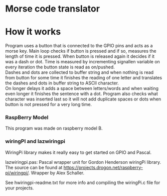 # Morse code translator

# How it works
Program uses a button that is connected to the GPIO pins and acts as a morse key.
Main loop checks if button is pressed and if so, measures the length of time it is pressed. When button is released again it decides if it was a dash or dot. Time is measured by incrementing signallen variable on every iteration the button state is read as on/pushed.  
Dashes and dots are collected to buffer string and when nothing is read from button for some 
time it finishes the reading of one letter and translates the dashes and dots in buffer string to ASCII character.  
On longer delays it adds a space between letters/words and when waiting even longer it finishes the sentence with a dot.
Program also checks what character was inserted last so it will not add duplicate spaces or dots when button is not pressed for a very long time.


### RaspBerry Model
This program was made on raspberry model B. 

### wiringPI and lazwiringpi
WiringPi library makes it really easy to get started on GPIO and Pascal.

lazwiringpi.pas: Pascal wrapper unit for Gordon Henderson wiringPi library. 
The source can be found at https://projects.drogon.net/raspberry-pi/wiringpi/. 
Wrapper by Alex Schaller.

See hwiringpi-readme.txt for more info and compiling the wiringPi.c file for your projects.
  
